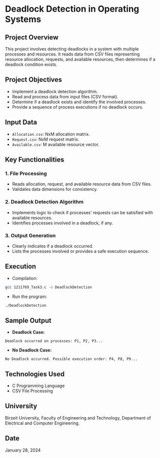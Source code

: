# Deadlock Detection in Operating Systems

## Project Overview
This project involves detecting deadlocks in a system with multiple processes and resources. It reads data from CSV files representing resource allocation, requests, and available resources, then determines if a deadlock condition exists.

## Project Objectives
- Implement a deadlock detection algorithm.
- Read and process data from input files (CSV format).
- Determine if a deadlock exists and identify the involved processes.
- Provide a sequence of process executions if no deadlock occurs.

## Input Data
- `Allocation.csv`: NxM allocation matrix.
- `Request.csv`: NxM request matrix.
- `Available.csv`: M available resource vector.

## Key Functionalities
### 1. File Processing
- Reads allocation, request, and available resource data from CSV files.
- Validates data dimensions for consistency.

### 2. Deadlock Detection Algorithm
- Implements logic to check if processes' requests can be satisfied with available resources.
- Identifies processes involved in a deadlock, if any.

### 3. Output Generation
- Clearly indicates if a deadlock occurred.
- Lists the processes involved or provides a safe execution sequence.

## Execution
- Compilation:
```bash
gcc 1211769_Task3.c -o DeadlockDetection
```
- Run the program:
```bash
./DeadlockDetection
```

## Sample Output
- **Deadlock Case:**
```
Deadlock occurred on processes: P1, P2, P3...
```

- **No Deadlock Case:**
```
No Deadlock occurred. Possible execution order: P4, P8, P9...
```

## Technologies Used
- C Programming Language
- CSV File Processing

## University
Birzeit University, Faculty of Engineering and Technology, Department of Electrical and Computer Engineering.

## Date
January 28, 2024
